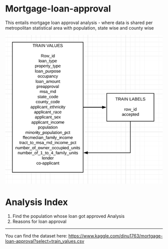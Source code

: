 # Mortgage-loan-approval
This entails mortgage loan approval analysis - where data is shared per metropolitan statistical area with population, state wise and county wise

![](https://github.com/akankshabakshi/mortgage-loan-approval/blob/master/mortgage-loan-analysis.png)

# Analysis Index

1. Find the population whose loan got approved Analysis
2. Reasons for loan approval

-------------------------------------------------------------------------------------------------------------
You can find the dataset here: https://www.kaggle.com/dinu1763/mortgage-loan-approval?select=train_values.csv
